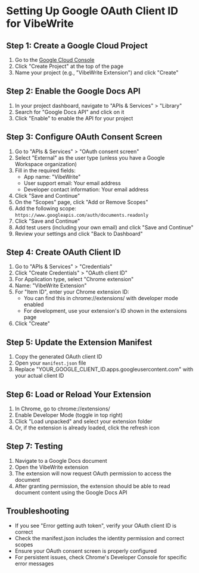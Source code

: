 # Setting Up Google OAuth Client ID for VibeWrite

## Step 1: Create a Google Cloud Project

1. Go to the [Google Cloud Console](https://console.cloud.google.com/)
2. Click "Create Project" at the top of the page
3. Name your project (e.g., "VibeWrite Extension") and click "Create"

## Step 2: Enable the Google Docs API

1. In your project dashboard, navigate to "APIs & Services" > "Library"
2. Search for "Google Docs API" and click on it
3. Click "Enable" to enable the API for your project

## Step 3: Configure OAuth Consent Screen

1. Go to "APIs & Services" > "OAuth consent screen"
2. Select "External" as the user type (unless you have a Google Workspace organization)
3. Fill in the required fields:
    - App name: "VibeWrite"
    - User support email: Your email address
    - Developer contact information: Your email address
4. Click "Save and Continue"
5. On the "Scopes" page, click "Add or Remove Scopes"
6. Add the following scope: `https://www.googleapis.com/auth/documents.readonly`
7. Click "Save and Continue"
8. Add test users (including your own email) and click "Save and Continue"
9. Review your settings and click "Back to Dashboard"

## Step 4: Create OAuth Client ID

1. Go to "APIs & Services" > "Credentials"
2. Click "Create Credentials" > "OAuth client ID"
3. For Application type, select "Chrome extension"
4. Name: "VibeWrite Extension"
5. For "Item ID", enter your Chrome extension ID:
    - You can find this in chrome://extensions/ with developer mode enabled
    - For development, use your extension's ID shown in the extensions page
6. Click "Create"

## Step 5: Update the Extension Manifest

1. Copy the generated OAuth client ID
2. Open your `manifest.json` file
3. Replace "YOUR_GOOGLE_CLIENT_ID.apps.googleusercontent.com" with your actual client ID

## Step 6: Load or Reload Your Extension

1. In Chrome, go to chrome://extensions/
2. Enable Developer Mode (toggle in top right)
3. Click "Load unpacked" and select your extension folder
4. Or, if the extension is already loaded, click the refresh icon

## Step 7: Testing

1. Navigate to a Google Docs document
2. Open the VibeWrite extension
3. The extension will now request OAuth permission to access the document
4. After granting permission, the extension should be able to read document content using the Google Docs API

## Troubleshooting

-   If you see "Error getting auth token", verify your OAuth client ID is correct
-   Check the manifest.json includes the identity permission and correct scopes
-   Ensure your OAuth consent screen is properly configured
-   For persistent issues, check Chrome's Developer Console for specific error messages
